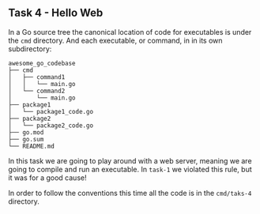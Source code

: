 ## Task 4 - Hello Web

In a Go source tree the canonical location of code for executables is under the `cmd` directory.
And each executable, or command, in in its own subdirectory:

```
awesome_go_codebase
├── cmd
│   ├── command1
│   │   └── main.go
│   └── command2
│       └── main.go
├── package1
│   └── package1_code.go
├── package2
│   └── package2_code.go
├── go.mod
├── go.sum
└── README.md
```

In this task we are going to play around with a web server, meaning we are going to compile and run an executable.
In `task-1` we violated this rule, but it was for a good cause!

In order to follow the conventions this time all the code is in  the `cmd/taks-4` directory.

